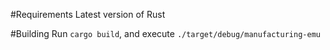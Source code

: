 #Requirements
Latest version of Rust

#Building
Run `cargo build`, and execute `./target/debug/manufacturing-emu`
